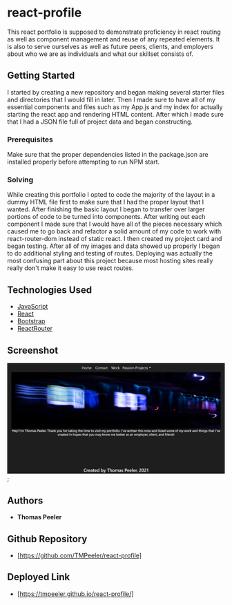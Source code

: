 # react-profile
This react portfolio is supposed to demonstrate proficiency in react routing as well as component management and reuse of any repeated elements. It is also to serve ourselves as well as future peers, clients, and employers about who we are as individuals and what our skillset consists of.


## Getting Started
I started by creating a new repository and began making several starter files and directories that I would fill in later. Then I made sure to have all of my essential components and files such as my App.js and my index for actually starting the react app and rendering HTML content. After which I made sure that I had a JSON file full of project data and began constructing.



### Prerequisites
Make sure that the proper dependencies listed in the package.json are installed properly before attempting to run NPM start.


### Solving
While creating this portfolio I opted to code the majority of the layout in a dummy HTML file first to make sure that I had the proper layout that I wanted. After finishing the basic layout I began to transfer over larger portions of code to be turned into components. After writing out each component I made sure that I would have all of the pieces necessary which caused me to go back and refactor a solid amount of my code to work with react-router-dom instead of static react. I then created my project card and began testing. After all of my images and data showed up properly I began to do additional styling and testing of routes. Deploying was actually the most confusing part about this project because most hosting sites really really don't make it easy to use react routes.


## Technologies Used

* [JavaScript](https://www.javascript.com/)
* [React](https://reactjs.org/)
* [Bootstrap](https://getbootstrap.com/)
* [ReactRouter](https://reactrouter.com/)


## Screenshot 

![screenshot](profilereact.png);


## Authors
* **Thomas Peeler** 



## Github Repository
- [https://github.com/TMPeeler/react-profile]

## Deployed Link

- [https://tmpeeler.github.io/react-profile/]